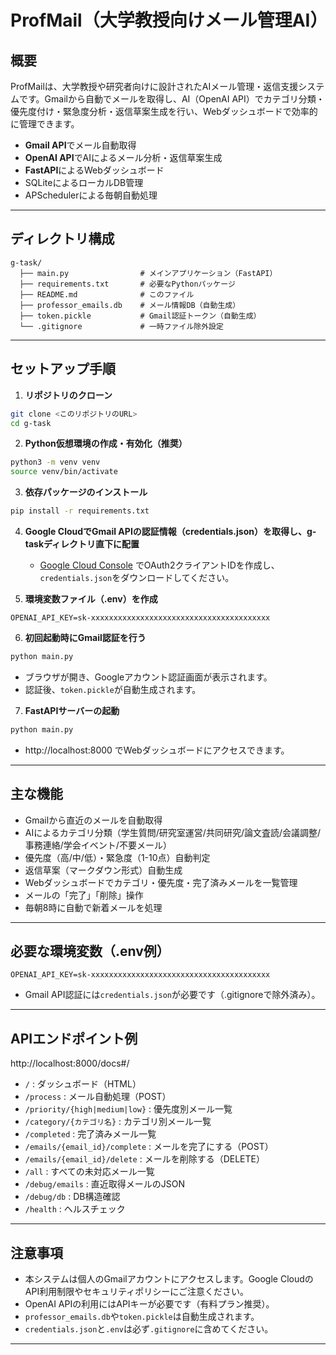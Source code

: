 # ProfMail（大学教授向けメール管理AI）

## 概要

ProfMailは、大学教授や研究者向けに設計されたAIメール管理・返信支援システムです。Gmailから自動でメールを取得し、AI（OpenAI API）でカテゴリ分類・優先度付け・緊急度分析・返信草案生成を行い、Webダッシュボードで効率的に管理できます。

- **Gmail API**でメール自動取得
- **OpenAI API**でAIによるメール分析・返信草案生成
- **FastAPI**によるWebダッシュボード
- SQLiteによるローカルDB管理
- APSchedulerによる毎朝自動処理

---

## ディレクトリ構成

```
g-task/
  ├── main.py                # メインアプリケーション（FastAPI）
  ├── requirements.txt       # 必要なPythonパッケージ
  ├── README.md              # このファイル
  ├── professor_emails.db    # メール情報DB（自動生成）
  ├── token.pickle           # Gmail認証トークン（自動生成）
  └── .gitignore             # 一時ファイル除外設定
```

---

## セットアップ手順

1. **リポジトリのクローン**

```bash
git clone <このリポジトリのURL>
cd g-task
```

2. **Python仮想環境の作成・有効化（推奨）**

```bash
python3 -m venv venv
source venv/bin/activate
```

3. **依存パッケージのインストール**

```bash
pip install -r requirements.txt
```

4. **Google CloudでGmail APIの認証情報（credentials.json）を取得し、g-taskディレクトリ直下に配置**
   - [Google Cloud Console](https://console.cloud.google.com/) でOAuth2クライアントIDを作成し、`credentials.json`をダウンロードしてください。

5. **環境変数ファイル（.env）を作成**

```
OPENAI_API_KEY=sk-xxxxxxxxxxxxxxxxxxxxxxxxxxxxxxxxxxxxxxxx
```

6. **初回起動時にGmail認証を行う**

```bash
python main.py
```
- ブラウザが開き、Googleアカウント認証画面が表示されます。
- 認証後、`token.pickle`が自動生成されます。

7. **FastAPIサーバーの起動**

```bash
python main.py
```
- http://localhost:8000 でWebダッシュボードにアクセスできます。

---

## 主な機能

- Gmailから直近のメールを自動取得
- AIによるカテゴリ分類（学生質問/研究室運営/共同研究/論文査読/会議調整/事務連絡/学会イベント/不要メール）
- 優先度（高/中/低）・緊急度（1-10点）自動判定
- 返信草案（マークダウン形式）自動生成
- Webダッシュボードでカテゴリ・優先度・完了済みメールを一覧管理
- メールの「完了」「削除」操作
- 毎朝8時に自動で新着メールを処理

---

## 必要な環境変数（.env例）

```
OPENAI_API_KEY=sk-xxxxxxxxxxxxxxxxxxxxxxxxxxxxxxxxxxxxxxxx
```

- Gmail API認証には`credentials.json`が必要です（.gitignoreで除外済み）。

---

## APIエンドポイント例

http://localhost:8000/docs#/

- `/` : ダッシュボード（HTML）
- `/process` : メール自動処理（POST）
- `/priority/{high|medium|low}` : 優先度別メール一覧
- `/category/{カテゴリ名}` : カテゴリ別メール一覧
- `/completed` : 完了済みメール一覧
- `/emails/{email_id}/complete` : メールを完了にする（POST）
- `/emails/{email_id}/delete` : メールを削除する（DELETE）
- `/all` : すべての未対応メール一覧
- `/debug/emails` : 直近取得メールのJSON
- `/debug/db` : DB構造確認
- `/health` : ヘルスチェック

---

## 注意事項

- 本システムは個人のGmailアカウントにアクセスします。Google CloudのAPI利用制限やセキュリティポリシーにご注意ください。
- OpenAI APIの利用にはAPIキーが必要です（有料プラン推奨）。
- `professor_emails.db`や`token.pickle`は自動生成されます。
- `credentials.json`と`.env`は必ず`.gitignore`に含めてください。

---